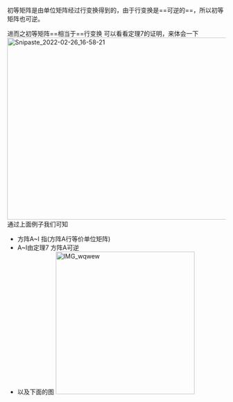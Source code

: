 初等矩阵是由单位矩阵经过行变换得到的，由于行变换是==可逆的==，所以初等矩阵也可逆。

进而之初等矩阵==相当于==行变换
可以看看定理7的证明，来体会一下
<img src="https://gitee.com/empolal/blog-image/raw/master/stm32/Snipaste_2022-02-26_16-58-21.png" alt="Snipaste_2022-02-26_16-58-21" width="613" height="420">
通过上面例子我们可知

- 方阵A~I 指(方阵A行等价单位矩阵)
- A~I由定理7 方阵A可逆
- 以及下面的图
    <img src="https://gitee.com/empolal/blog-image/raw/master/stm32/IMG_wqwew.jpg" alt="IMG_wqwew" width="320" height="329">